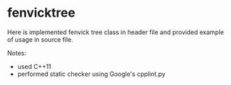 fenvicktree
=======

Here is implemented  fenvick tree class in header file and provided example of usage in source file.

Notes: 
 * used C++11
 * performed static checker using Google's cpplint.py
